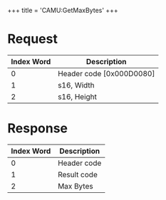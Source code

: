 +++
title = 'CAMU:GetMaxBytes'
+++

# Request

| Index Word | Description                |
|------------|----------------------------|
| 0          | Header code \[0x000D0080\] |
| 1          | s16, Width                 |
| 2          | s16, Height                |

# Response

| Index Word | Description |
|------------|-------------|
| 0          | Header code |
| 1          | Result code |
| 2          | Max Bytes   |